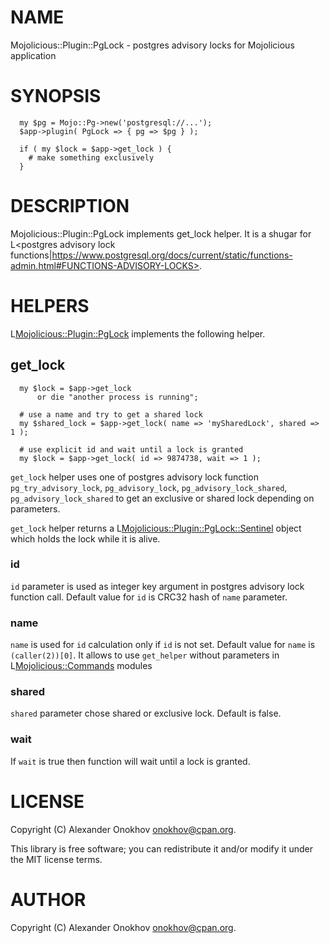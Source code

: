 # NAME

Mojolicious::Plugin::PgLock - postgres advisory locks for Mojolicious application

# SYNOPSIS

```
  my $pg = Mojo::Pg->new('postgresql://...');
  $app->plugin( PgLock => { pg => $pg } );

  if ( my $lock = $app->get_lock ) {
    # make something exclusively
  }
```

# DESCRIPTION

Mojolicious::Plugin::PgLock implements get_lock helper. It is a shugar for
L<postgres advisory lock functions|https://www.postgresql.org/docs/current/static/functions-admin.html#FUNCTIONS-ADVISORY-LOCKS>.

# HELPERS

L<Mojolicious::Plugin::PgLock> implements the following helper.

## get_lock

```
  my $lock = $app->get_lock
      or die "another process is running";

  # use a name and try to get a shared lock
  my $shared_lock = $app->get_lock( name => 'mySharedLock', shared => 1 );

  # use explicit id and wait until a lock is granted
  my $lock = $app->get_lock( id => 9874738, wait => 1 );
```

`get_lock` helper uses one of postgres advisory lock function `pg_try_advisory_lock`,
 `pg_advisory_lock`, `pg_advisory_lock_shared`, `pg_advisory_lock_shared`
to get an exclusive or shared lock depending on parameters.

`get_lock` helper returns a L<Mojolicious::Plugin::PgLock::Sentinel> object which holds
the lock while it is alive.

### id

`id` parameter is used as integer key argument in postgres advisory lock function call.
Default value for `id` is CRC32 hash of `name` parameter.

### name

`name` is used for `id` calculation only if `id` is not set.
Default value for `name` is ```(caller(2))[0]```. It allows to use `get_helper`
without parameters in L<Mojolicious::Commands> modules

### shared

`shared` parameter chose shared or exclusive lock. Default is false.

### wait

If `wait` is true then function will wait until a lock is granted.


# LICENSE

Copyright (C) Alexander Onokhov <onokhov@cpan.org>.

This library is free software; you can redistribute it and/or modify
it under the MIT license terms.

# AUTHOR

Copyright (C) Alexander Onokhov <onokhov@cpan.org>.

